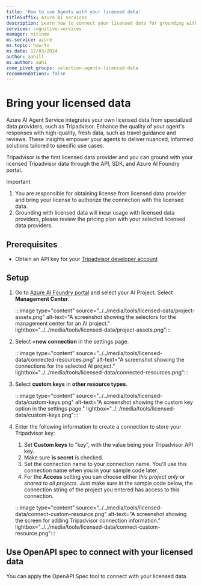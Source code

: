```yaml
---
title: 'How to use Agents with your licensed data'
titleSuffix: Azure AI services
description: Learn how to connect your licensed data for grounding with Azure AI Agent Service.
services: cognitive-services
manager: nitinme
ms.service: azure
ms.topic: how-to
ms.date: 12/03/2024
author: aahill
ms.author: aahi
zone_pivot_groups: selection-agents-licenced-data
recommendations: false
---
```


# Bring your licensed data

Azure AI Agent Service integrates your own licensed data from specialized data providers, 
such as Tripadvisor. Enhance the quality of your agent's responses with high-quality, fresh data, 
such as travel guidance and reviews. These insights empower your agents to deliver nuanced, informed 
solutions tailored to specific use cases.

Tripadvisor is the first licensed data provider and you can ground with your licensed Tripadvisor data through the API, SDK, and Azure AI Foundry portal. 

> [!IMPORTANT]
> 1. You are responsible for obtaining license from licensed data provider and bring your license to authorize the connection with the licensed data.
> 2. Grounding with licensed data will incur usage with licensed data providers, please review the pricing plan with your selected licensed data providers.

## Prerequisites

* Obtain an API key for your [Tripadvisor developer account](https://www.tripadvisor.com/developers?screen=credentials)

## Setup
1. Go to [Azure AI Foundry portal](https://ai.azure.com/) and select your AI Project. Select **Management Center**.
   
   :::image type="content" source="../../media/tools/licensed-data/project-assets.png" alt-text="A screenshot showing the selectors for the management center for an AI project." lightbox="../../media/tools/licensed-data/project-assets.png":::

1. Select **+new connection** in the settings page.

   :::image type="content" source="../../media/tools/licensed-data/connected-resources.png" alt-text="A screenshot showing the connections for the selected AI project." lightbox="../../media/tools/licensed-data/connected-resources.png":::
   
1. Select **custom keys** in **other resource types**.

   :::image type="content" source="../../media/tools/licensed-data/custom-keys.png" alt-text="A screenshot showing the custom key option in the settings page." lightbox="../../media/tools/licensed-data/custom-keys.png":::

1. Enter the following information to create a connection to store your Tripadvisor key:
   1. Set **Custom keys** to "key", with the value being your Tripadvisor API key.
   1. Make sure **is secret** is checked.
   1. Set the connection name to your connection name. You'll use this connection name when you in your sample code later.
   1. For the **Access** setting you can choose either *this project only* or *shared to all projects*. Just make sure in the sample code below, the connection string of the project you entered has access to this connection.

   :::image type="content" source="../../media/tools/licensed-data/connect-custom-resource.png" alt-text="A screenshot showing the screen for adding Tripadvisor connection information." lightbox="../../media/tools/licensed-data/connect-custom-resource.png":::

## Use OpenAPI spec to connect with your licensed data

You can apply the OpenAPI Spec tool to connect with your licensed data.
